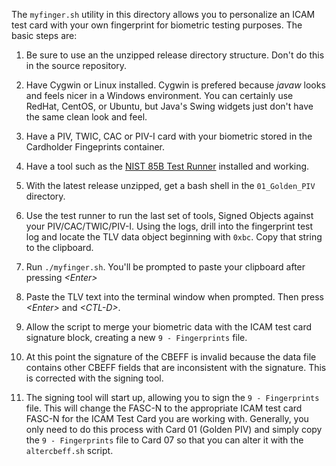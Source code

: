 The `myfinger.sh` utility in this directory allows you to personalize an ICAM test card with your own fingerprint for biometric testing purposes.  The basic steps are:

1. Be sure to use an the unzipped release directory structure.  Don't do this in the source repository.

2. Have Cygwin or Linux installed. Cygwin is prefered because *javaw* looks and feels nicer in a Windows environment. You
   can certainly use RedHat, CentOS, or Ubuntu, but Java's Swing widgets just don't have the same clean look and feel. 
   
3. Have a PIV, TWIC, CAC or PIV-I card with your biometric stored in the Cardholder Fingeprints container.

5. Have a tool such as the [NIST 85B Test Runner](https://csrc.nist.gov/CSRC/media/Projects/PIV/documents/install_SP800_73_4_tester_enc_CG.zip) 
   installed and working.
   
6. With the latest release unzipped, get a bash shell in the `01_Golden_PIV` directory.

7. Use the test runner to run the last set of tools, Signed Objects against your PIV/CAC/TWIC/PIV-I.  Using the logs, drill
   into the fingerprint test log and locate the TLV data object beginning with `0xbc`.  Copy that string to the clipboard.

8. Run `./myfinger.sh`.  You'll be prompted to paste your clipboard after pressing *\<Enter\>*

9. Paste the TLV text into the terminal window when prompted.  Then press *\<Enter\>* and *\<CTL-D\>*.

10. Allow the script to merge your biometric data with the ICAM test card signature block, creating a new
`9 - Fingerprints` file.
  
11. At this point the signature of the CBEFF is invalid because the data file contains other CBEFF fields that
    are inconsistent with the signature.  This is corrected with the signing tool.
    
12. The signing tool will start up, allowing you to sign the `9 - Fingerprints` file.  This will change the FASC-N to
    the appropriate ICAM test card FASC-N for the ICAM Test Card you are working with. Generally, you only need to do
    this process with Card 01 (Golden PIV) and simply copy the `9 - Fingerprints` file to Card 07 so that you can alter
    it with the `altercbeff.sh` script.

